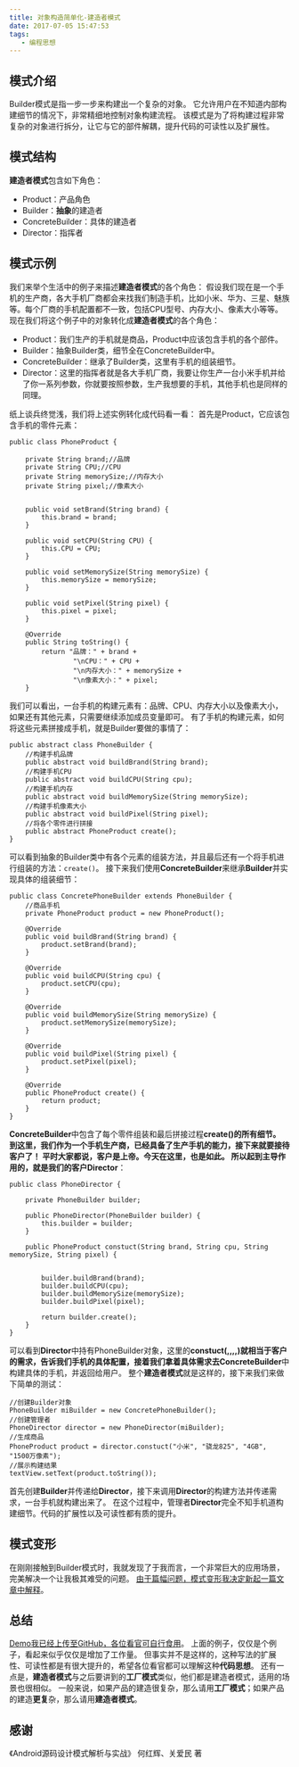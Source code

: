 ```yaml
---
title: 对象构造简单化-建造者模式
date: 2017-07-05 15:47:53
tags:
   - 编程思想
---
```

## 模式介绍 ##
Builder模式是指一步一步来构建出一个复杂的对象。
它允许用户在不知道内部构建细节的情况下，非常精细地控制对象构建流程。
该模式是为了将构建过程非常复杂的对象进行拆分，让它与它的部件解耦，提升代码的可读性以及扩展性。

## 模式结构 ##
**建造者模式**包含如下角色：
- Product：产品角色
- Builder：**抽象**的建造者
- ConcreteBuilder：具体的建造者
- Director：指挥者

## 模式示例 ##
我们来举个生活中的例子来描述**建造者模式**的各个角色：
假设我们现在是一个手机的生产商，各大手机厂商都会来找我们制造手机，比如小米、华为、三星、魅族等。每个厂商的手机配置都不一致，包括CPU型号、内存大小、像素大小等等。
现在我们将这个例子中的对象转化成**建造者模式**的各个角色：
- Product：我们生产的手机就是商品，Product中应该包含手机的各个部件。
- Builder：抽象Builder类，细节全在ConcreteBuilder中。
- ConcreteBuilder：继承了Builder类，这里有手机的组装细节。
- Director：这里的指挥者就是各大手机厂商，我要让你生产一台小米手机并给了你一系列参数，你就要按照参数，生产我想要的手机，其他手机也是同样的同理。

纸上谈兵终觉浅，我们将上述实例转化成代码看一看：
首先是Product，它应该包含手机的零件元素：
```
public class PhoneProduct {

    private String brand;//品牌
    private String CPU;//CPU
    private String memorySize;//内存大小
    private String pixel;//像素大小


    public void setBrand(String brand) {
        this.brand = brand;
    }

    public void setCPU(String CPU) {
        this.CPU = CPU;
    }

    public void setMemorySize(String memorySize) {
        this.memorySize = memorySize;
    }

    public void setPixel(String pixel) {
        this.pixel = pixel;
    }

    @Override
    public String toString() {
        return "品牌：" + brand +
                "\nCPU：" + CPU +
                "\n内存大小：" + memorySize +
                "\n像素大小：" + pixel;
    }

```
我们可以看出，一台手机的构建元素有：品牌、CPU、内存大小以及像素大小，如果还有其他元素，只需要继续添加成员变量即可。
有了手机的构建元素，如何将这些元素拼接成手机，就是Builder要做的事情了：
```
public abstract class PhoneBuilder {
    //构建手机品牌
    public abstract void buildBrand(String brand);
    //构建手机CPU
    public abstract void buildCPU(String cpu);
    //构建手机内存
    public abstract void buildMemorySize(String memorySize);
    //构建手机像素大小
    public abstract void buildPixel(String pixel);
    //将各个零件进行拼接
    public abstract PhoneProduct create();
}
```
可以看到抽象的Builder类中有各个元素的组装方法，并且最后还有一个将手机进行组装的方法：`create()`。
接下来我们使用**ConcreteBuilder**来继承**Builder**并实现具体的组装细节：
```
public class ConcretePhoneBuilder extends PhoneBuilder {
    //商品手机
    private PhoneProduct product = new PhoneProduct();
    
    @Override
    public void buildBrand(String brand) {
        product.setBrand(brand);
    }

    @Override
    public void buildCPU(String cpu) {
        product.setCPU(cpu);
    }

    @Override
    public void buildMemorySize(String memorySize) {
        product.setMemorySize(memorySize);
    }

    @Override
    public void buildPixel(String pixel) {
        product.setPixel(pixel);
    }

    @Override
    public PhoneProduct create() {
        return product;
    }
}

```
**ConcreteBuilder**中包含了每个零件组装和最后拼接过程**create()**的所有细节。
到这里，我们作为一个手机生产商，已经具备了生产手机的能力，接下来就要接待客户了！
平时大家都说，客户是上帝。今天在这里，也是如此。
所以起到主导作用的，就是我们的客户**Director**：
```
public class PhoneDirector {

    private PhoneBuilder builder;

    public PhoneDirector(PhoneBuilder builder) {
        this.builder = builder;
    }

    public PhoneProduct constuct(String brand, String cpu, String memorySize, String pixel) {


        builder.buildBrand(brand);
        builder.buildCPU(cpu);
        builder.buildMemorySize(memorySize);
        builder.buildPixel(pixel);

        return builder.create();
    }
}
```
可以看到**Director**中持有PhoneBuilder对象，这里的**constuct(,,,,)**就相当于客户的需求，告诉我们手机的具体配置，接着我们拿着具体需求去**ConcreteBuilder**中构建具体的手机，并返回给用户。
整个**建造者模式**就是这样的，接下来我们来做下简单的测试：
```
//创建Builder对象
PhoneBuilder miBuilder = new ConcretePhoneBuilder();
//创建管理者
PhoneDirector director = new PhoneDirector(miBuilder);
//生成商品
PhoneProduct product = director.constuct("小米", "骁龙825", "4GB", "1500万像素");
//展示构建结果
textView.setText(product.toString());
```
首先创建**Builder**并传递给**Director**，接下来调用**Director**的构建方法并传递需求，一台手机就构建出来了。
在这个过程中，管理者**Director**完全不知手机道构建细节。代码的扩展性以及可读性都有质的提升。

## 模式变形 ##
在刚刚接触到Builder模式时，我就发现了于我而言，一个非常巨大的应用场景，完美解决一个让我极其难受的问题。
[由于篇幅问题，模式变形我决定新起一篇文章中解释](https://z593492734.github.io/2017/07/11/Builder-Dialog/)。
## 总结 ##
[Demo我已经上传至GitHub，各位看官可自行食用](https://github.com/z593492734/Design-Pattern)。
上面的例子，仅仅是个例子，看起来似乎仅仅是增加了工作量。
但事实并不是这样的，这种写法的扩展性、可读性都是有很大提升的，希望各位看官都可以理解这种**代码思想**。
还有一点是，**建造者模式**与之后要讲到的**工厂模式**类似，他们都是建造者模式，适用的场景也很相似。
一般来说，如果产品的建造很复杂，那么请用**工厂模式**；如果产品的建造**更复**杂，那么请用**建造者模式**。

## 感谢 ##

《Android源码设计模式解析与实战》 何红辉、关爱民 著